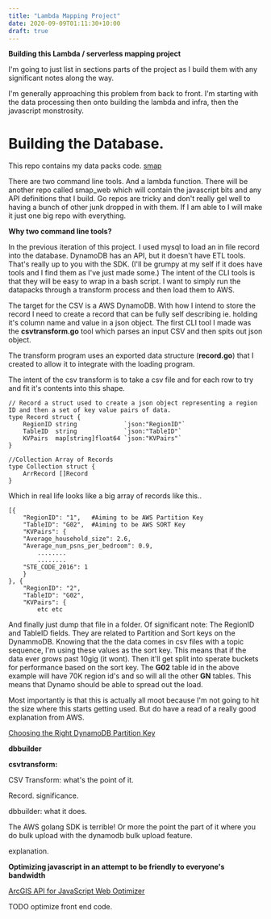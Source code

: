 ```yaml
---
title: "Lambda Mapping Project"
date: 2020-09-09T01:11:30+10:00
draft: true
---
```


**Building this Lambda / serverless mapping project**

I'm going to just list in sections parts of the project as I build them with any significant notes along the way.

I'm generally approaching this problem from back to front. I'm starting with the data processing then onto building the lambda and infra, then the javascript monstrosity. 

# Building the Database.

This repo contains my data packs code. [smap](https://github.com/gabesargeant/smap)

There are two command line tools. And a lambda function.
There will be another repo called smap_web which will contain the javascript bits and any API definitions that I build. Go repos are tricky and don't really gel well to having a bunch of other junk dropped in with them. If I am able to I will make it just one big repo with everything.

**Why two command line tools?**  

In the previous iteration of this project. I used mysql to load an in file record into the database. DynamoDB has an API, but it doesn't have ETL tools. That's really up to you with the SDK. (I'll be grumpy at my self if it does have tools and I find them as I've just made some.)
The intent of the CLI tools is that they will be easy to wrap in a bash script. I want to simply run the datapacks through a transform process and then load them to AWS.


The target for the CSV is a AWS DynamoDB. With how I intend to store the record I need to create a record that can be fully self describing ie. holding it's column name and value in a json object. 
The first CLI tool I made was the **csvtransform.go** tool which parses an input CSV and then spits out json object.

The transform program uses an exported data structure (**record.go**) that I created to allow it to integrate with the loading program. 

The intent of the csv transform is to take a csv file and for each row to try and fit it's contents into this shape.

```
// Record a struct used to create a json object representing a region ID and then a set of key value pairs of data.
type Record struct {
	RegionID string             `json:"RegionID"`
	TableID  string             `json:"TableID"`
	KVPairs  map[string]float64 `json:"KVPairs"`
}

//Collection Array of Records
type Collection struct {
	ArrRecord []Record
}
```

Which in real life looks like a big array of records like this..
```
[{
    "RegionID": "1",   #Aiming to be AWS Partition Key
    "TableID": "G02",  #Aiming to be AWS SORT Key
    "KVPairs": {
	"Average_household_size": 2.6,
	"Average_num_psns_per_bedroom": 0.9,
        ........
        ........
	"STE_CODE_2016": 1
    }
}, {
    "RegionID": "2",
    "TableID": "G02",
    "KVPairs": {
        etc etc
```
And finally just dump that file in a folder.
Of significant note: The RegionID and TableID fields. They are related to Partition and Sort keys on the DynammoDB. Knowing that the the data comes in csv files with a topic sequence, I'm using these values as the sort key. This means that if the data ever grows past 10gig (it wont). Then it'll get split into sperate buckets for performance based on the sort key. The **G02** table id in the above example will have 70K region id's and so will all the other **GN** tables. This means that Dynamo should be able to spread out the load. 

Most importantly is that this is actually all moot because I'm not going to hit the size where this starts getting used. But do have a read of a really good explanation from AWS.

[Choosing the Right DynamoDB Partition Key](https://aws.amazon.com/blogs/database/choosing-the-right-dynamodb-partition-key/)



**dbbuilder**

**csvtransform:**

CSV Transform: what's the point of it. 

Record. significance. 

dbbuilder: what it does. 



The AWS golang SDK is terrible! Or more the point the part of it where you do bulk upload with the dynamodb bulk upload feature.

explanation.



**Optimizing javascript in an attempt to be friendly to everyone's bandwidth**

[ArcGIS API for JavaScript Web Optimizer](https://developers.arcgis.com/javascript/3/jshelp/inside_web_optimizer.html)

TODO optimize front end code. 


